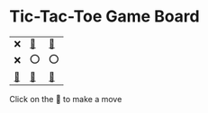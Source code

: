 # Tic-Tac-Toe Game Board
|   |   |   |
|---|---|---|
|❌ |[🔎](XOEXOOXEE.md) |[🔎](XEOXOOXEE.md) |
|❌ |⭕ |⭕ |
|[🔎](XEXXOOOEE.md) |[🔎](XEEXOOXOE.md) |[🔎](XEEXOOXEO.md) |

Click on the 🔎 to make a move